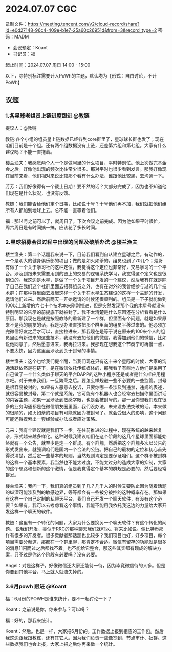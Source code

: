 # 2024.07.07 CGC

录制文件：https://meeting.tencent.com/v2/cloud-record/share?id=e0d27148-96c4-409e-b1e7-25a60c26951d&from=3&record_type=2
密码：MADM

- 会议预定：Koant
- 书记员：福

起止时间：2024.07.07 周日 14:00 - 15:00

以下，除特别标注需要计入PoWh的主题，默认均为【形式：自由讨论，不计PoWh】

## 议题

### 1.各星球老组员上链进度跟进 @教链

提议人：@教链

教链:各个小组的组员星上链数据已经各到core群里了，星球球长群也发了；现在咱们目前是十个组。还有两个组数据没有上链，还差第六组和第七组。大家有什么建议吗？不能一直拖着。

楼兰渔夫：我感觉两个人一个是做阿里的什么项目，平时特别忙。他上次做完基金会之后。好像他出现的频次比往常少很多。那对平时也很少看到发言。那我好像现在目前来看，他们相对来说比较那个看有什么办法，谁跟他比较熟，去沟通一下。

芳芳：我们好像得有一个截止日期！要不然的话？大部分完成了，因为也不知道他们现在是什么状况，也没有反馈。

教链：我们能否给他们定个日期，比如说十号？十号他们再不加，我们就把他们组所有人都加到地球上去。总不能一直等着他们。

福：那14号之前可以了，就周日了，下次会议之前完成。因为他如果平时很忙，周六周日是有时间搞一搞，应该花了多长时间。



### 2.星球招募会员过程中出现的问题及破解办法 @楼兰渔夫

楼兰渔夫：第二个话题我来说一下，目前我们看到自从建立星球之后。有动作的，一个是明大的健身俱乐部的项目；做的是如火如荼的，组员也到了70几个；煜哥有做了一个关于学习社的这种定位，我觉得这个定位也非常好，交易学习的一个平台。涉及到跟未来需要用到的链上的交易的逻辑系统学习，我觉得这个定义也是很到位的。我这边是木星，是做了一个关于项目开发的一个建议，然后我有在就是除了自己在我们这个社群里面去招募组员之外，也有在对外的我曾经参与过的几个技术群；在那种群里面去发起这样一个关于在木星生态建设的这样一个主题的开发，邀请他们过来。然后前两天一开始邀请的时候还很顺利的。组员是一下子就能做到100以上新增的六七十个技术本来刚刚推进，但是突然发现那个我的木星号就没有特别明显的告示的前提底下就被封了。我不太清楚是什么原因还在分析看看是什么原因。那我现在是就是按照教练的重新建了一个群，但里面有个问题，就是如果原来不是我的朋友的话，我是没办法直接把那个群里面的组员平移过来的。他必须加完微信好友之后才可以，直接拉进来，那我现在是等于说在原来的100来个人的组员里面有新进来的这些技术，我没有去加他们的微信。我得加到他们的微信，比如说他同意了，然后愿意进来，我再拉进来。我那现在想我这个节奏宁可再慢一点，不要太快，因为这里面涉及到关于封号的事情。

楼兰渔夫：这个也给我们提个醒，当我们现在只有这十来个星际的时候，大家的沟通活跃依然是在链下，是在微信依托传统媒体的，那我看了有些地方他们是采用了自己做了一个什么类似于聊天的平台DAPP的这种小程序还是或者是什么样应用程序吧。对于未来我们，一旦繁荣之后。要怎么样规避一些不必要的一些监管。封号是很容易被封的，如果有人恶意去投诉，只要你哪一条涉及到违禁，违规的表述，就很容易被封号。第二个就是系统，它可能有个机器人也会经常去扫描你里面讲话的内容主题，如果一旦涉及到敏感字眼，也是会被封号的。那一旦你想我们现在很多的业务沟通都是在微信朋友圈里面，我们没办法，未来没办法突破的话。本来做的很顺的，如火如荼的项目有可能就因为被封号了。就会受很大的影响，这个问题可能还得摸索出一套经验或办法或者应对策略。

元来：我有个建议就是我们下一步。在往前推进的过程中，现在系统的越来越复杂，形式越来越多样化。这种时候我建议咱们在这个阶段的这几个星球里面都能始终就有一个公告，就至少是定一个群规。有个群规，然后把这个群规多次以公告的形式发出来，就强调咱们是国内一个合法的公链。把自己的最初的定位和初心首先得说清楚，然后定一些基本的规则，当然规则肯定是要保证咱们。这个群不被封群的这样一个基本要素，我当然也不能太过度，不能太过分的造成大家的抑制，大家的这个思路和创新的这个激情，但是我觉得定个基本的群规是必要的，然后要经常群发。

楼兰渔夫：我问一下，我们真的组员到了几？几千人的时候又要防止因为随着话题的纵深可能涉及到的敏感边界，等等都会有一些被分被控的这种概率存在。那如果有这样一个自己定制的私聊天平台，我们自己开发一个聊天软件，有没有这个必要？如果有，我可以去考虑看这个事情，我能不能用我依托我这边的力量给大家开发这样一个聊天的软件。

教链：这里有一个转化的问题，大家为什么要换另一个聊天软件？有这个转化的问题。
说我们开发，类似于RRC的那种聊天我们就可以。将来比如说。像比特币那样有很多的开发者。很多贡献者那话题也比较多？我们项目也好，好多项目，每个项目需要分频道，那都在一个群里聊，那肯定不合适。微信有留存的功能就是很多的消息11闪而过之后都找不着。也不能给它整合，那这些其实都有现成的解决方案，只不过是你这个阶段有必要吗？没有必要。

Angel：对是这样子，好像微信还大家还能待一待，因为毕竟微信待的人多。但是你要到其他平台，马上就人就流失掉的。


### 3.6月powh 跟进  @Koant

福：6月份的POWH是谁来统计，要不一起讨论一下？

Koant：之前说是你，你来参与？可以吗？

福：好的，那我来统计。

Koant：然后。也是一样，大家把6月份的。工作数据上报到相应的工作包。然后我这边跟我跟教练，还有其它人。因为我们负责一些像签到、节点审计、社群。这些数据我们也会上报，大家上报之后你再来做一个统计。





















